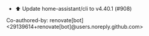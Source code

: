 - ⬆️ Update home-assistant/cli to v4.40.1 (#908)

Co-authored-by: renovate[bot] <29139614+renovate[bot]@users.noreply.github.com>
